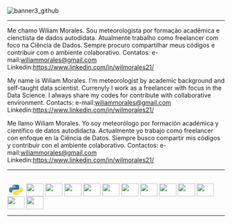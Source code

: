 ![banner3_github](https://github.com/wilmorales21/Scripts/assets/80546143/31139172-994e-46e5-9ee3-264d51d08650)

-----------------------------------------------------------------------------------------------------------------------------------
Me chamo Wiliam Morales. Sou meteorologista por formação acadêmica e cienctista de dados autodidata. Atualmente trabalho como
freelancer com foco na Ciência de Dados. Sempre procuro compartilhar meus códigos e contribuir com o ambiente colaborativo.
Contatos:
e-mail:wiliammorales@gmail.com
Linkedin:https://www.linkedin.com/in/wilmorales21/

My name is Wiliam Morales. I'm meteorologist by academic background and self-taught data scientist. Currenyly I work as a
freelancer with focus in the Data Science. I always share my codes for contribute with collaborative environment.
Contacts:
e-mail:wiliammorales@gmail.com
Linkedin:https://www.linkedin.com/in/wilmorales21/

Me llamo Wiliam Morales. Yo soy meteorólogo por formacíón académica y científico de datos autodidacta. Actualmente yo trabajo como
freelancer con enfoque en la Ciência de Datos. Siempre busco compartir mis códigos y contribuir con el ambiente colaborativo.
Contactos:
e-mail:wiliammorales@gmail.com
Linkedin:https://www.linkedin.com/in/wilmorales21/

--------------------------------------------------------------------------------------------------------------------------------------------------------------------------

<div style="display: inline_block"><br>
<img align="center" alt="Rafa-Python" height="30" width="40" src="https://raw.githubusercontent.com/devicons/devicon/master/icons/python/python-original.svg">
<img align="center" height="30" width="40" src="https://cdn.jsdelivr.net/gh/devicons/devicon/icons/jupyter/jupyter-original-wordmark.svg">
<img align="center" height="30" width="40" src="https://cdn.jsdelivr.net/gh/devicons/devicon/icons/tensorflow/tensorflow-original.svg">   
<img align="center" height="30" width="40" src="https://cdn.jsdelivr.net/gh/devicons/devicon/icons/linux/linux-original.svg">
<img align="center" height="30" width="40" src="https://cdn.jsdelivr.net/gh/devicons/devicon/icons/ubuntu/ubuntu-plain.svg">
<img align="center" height="30" width="40" src="https://cdn.jsdelivr.net/gh/devicons/devicon/icons/git/git-original.svg">
<img align="center" height="30" width="40" src="https://cdn.jsdelivr.net/gh/devicons/devicon/icons/mysql/mysql-original.svg">
<img align="center" height="30" width="40" src="https://cdn.jsdelivr.net/gh/devicons/devicon/icons/selenium/selenium-original.svg">
<img align="center" height="30" width="40" src="https://cdn.jsdelivr.net/gh/devicons/devicon/icons/gimp/gimp-original.svg">   
<img align="center" height="30" width="40" src="https://cdn.jsdelivr.net/gh/devicons/devicon/icons/windows8/windows8-original.svg"> 
<img align="center" height="30" width="40" src="https://cdn.jsdelivr.net/gh/devicons/devicon/icons/visualstudio/visualstudio-plain.svg"> 
<img align="center" height="30" width="40" src="https://cdn.jsdelivr.net/gh/devicons/devicon/icons/docker/docker-original-wordmark.svg"> 
<img align="center" height="30" width="40" src="https://cdn.jsdelivr.net/gh/devicons/devicon/icons/linkedin/linkedin-original.svg">
</div>

---------------------------------------------------------------------------------------------------------------------------------------------------------------------------
